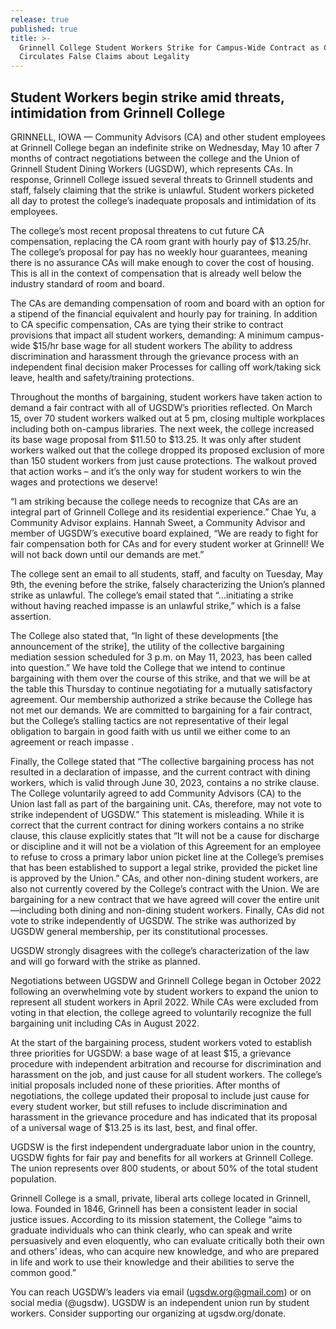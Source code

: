 ```yaml
---
release: true
published: true
title: >-
  Grinnell College Student Workers Strike for Campus-Wide Contract as College
  Circulates False Claims about Legality
---
```

## Student Workers begin strike amid threats, intimidation from Grinnell College

GRINNELL, IOWA — Community Advisors (CA) and other student employees at Grinnell College began an indefinite strike on Wednesday, May 10 after 7 months of contract negotiations between the college and the Union of Grinnell Student Dining Workers (UGSDW), which represents CAs. In response, Grinnell College issued several threats to Grinnell students and staff, falsely claiming that the strike is unlawful. Student workers picketed all day to protest the college’s inadequate proposals and intimidation of its employees.

The college’s most recent proposal threatens to cut future CA compensation, replacing the CA room grant with hourly pay of $13.25/hr. The college’s proposal for pay has no weekly hour guarantees, meaning there is no assurance CAs will make enough to cover the cost of housing. This is all in the context of compensation that is already well below the industry standard of room and board. 

The CAs are demanding compensation of room and board with an option for a stipend of the financial equivalent and hourly pay for training. In addition to CA specific compensation, CAs are tying their strike to contract provisions that impact all student workers, demanding:
A minimum campus-wide $15/hr base wage for all student workers
The ability to address discrimination and harassment through the grievance process with an independent final decision maker
Processes for calling off work/taking sick leave, health and safety/training protections.

Throughout the months of bargaining, student workers have taken action to demand a fair contract with all of UGSDW’s priorities reflected. On March 15, over 70 student workers walked out at 5 pm, closing multiple workplaces including both on-campus libraries. The next week, the college increased its base wage proposal from $11.50 to $13.25. It was only after student workers walked out that the college dropped its proposed exclusion of more than 150 student workers from just cause protections. The walkout proved that action works – and it’s the only way for student workers to win the wages and protections we deserve! 

“I am striking because the college needs to recognize that CAs are an integral part of Grinnell College and its residential experience.” Chae Yu, a Community Advisor explains. 
Hannah Sweet, a Community Advisor and member of UGSDW’s executive board explained, “We are ready to fight for fair compensation both for CAs and for every student worker at Grinnell! We will not back down until our demands are met.” 

The college sent an email to all students, staff, and faculty on Tuesday, May 9th, the evening before the strike, falsely characterizing the Union’s planned strike as unlawful. The college’s email stated that “...initiating a strike without having reached impasse is an unlawful strike,” which is a false assertion. 

The College also stated that, “In light of these developments [the announcement of the strike], the utility of the collective bargaining mediation session scheduled for 3 p.m. on May 11, 2023, has been called into question.” We have told the College that we intend to continue bargaining with them over the course of this strike, and that we will be at the table this Thursday to continue negotiating for a mutually satisfactory agreement. Our membership authorized a strike because the College has not met our demands. We are committed to bargaining for a fair contract, but the College’s stalling tactics are not representative of their legal obligation to bargain in good faith with us until we either come to an agreement or reach impasse .

Finally, the College stated that “The collective bargaining process has not resulted in a declaration of impasse, and the current contract with dining workers, which is valid through June 30, 2023, contains a no strike clause. The College voluntarily agreed to add Community Advisors (CA) to the Union last fall as part of the bargaining unit. CAs, therefore, may not vote to strike independent of UGSDW.” This statement is misleading. While it is correct that the current contract for dining workers contains a no strike clause, this clause explicitly states that “It will not be a cause for discharge or discipline and it will not be a violation of this Agreement for an employee to refuse to cross a primary labor union picket line at the College’s premises that has been established to support a legal strike, provided the picket line is approved by the Union.” CAs, and other non-dining student workers, are also not currently covered by the College’s contract with the Union. We are bargaining for a new contract that we have agreed will cover the entire unit—including both dining and non-dining student workers. Finally, CAs did not vote to strike independently of UGSDW. The strike was authorized by UGSDW general membership, per its constitutional processes.

UGSDW strongly disagrees with the college’s characterization of the law and will go forward with the strike as planned.

Negotiations between UGSDW and Grinnell College began in October 2022 following an overwhelming vote by student workers to expand the union to represent all student workers in April 2022. While CAs were excluded from voting in that election, the college agreed to voluntarily recognize the full bargaining unit including CAs in August 2022. 

At the start of the bargaining process, student workers voted to establish three priorities for UGSDW: a base wage of at least $15, a grievance procedure with independent arbitration and recourse for discrimination and harassment on the job, and just cause for all student workers. The college’s initial proposals included none of these priorities. After months of negotiations, the college updated their proposal to include just cause for every student worker, but still refuses to include discrimination and harassment in the grievance procedure and has indicated that its proposal of a universal wage of $13.25 is its last, best, and final offer. 

UGDSW is the first independent undergraduate labor union in the country, UGSDW fights for fair pay and benefits for all workers at Grinnell College. The union represents over 800 students, or about 50% of the total student population.

Grinnell College is a small, private, liberal arts college located in Grinnell, Iowa.  Founded in 1846, Grinnell has been a consistent leader in social justice issues.  According to its mission statement, the College “aims to graduate individuals who can think clearly, who can speak and write persuasively and even eloquently, who can evaluate critically both their own and others’ ideas, who can acquire new knowledge, and who are prepared in life and work to use their knowledge and their abilities to serve the common good.”

You can reach UGSDW’s leaders via email (ugsdw.org@gmail.com) or on social media (@ugsdw).
UGSDW is an independent union run by student workers. Consider supporting our organizing at ugsdw.org/donate.
